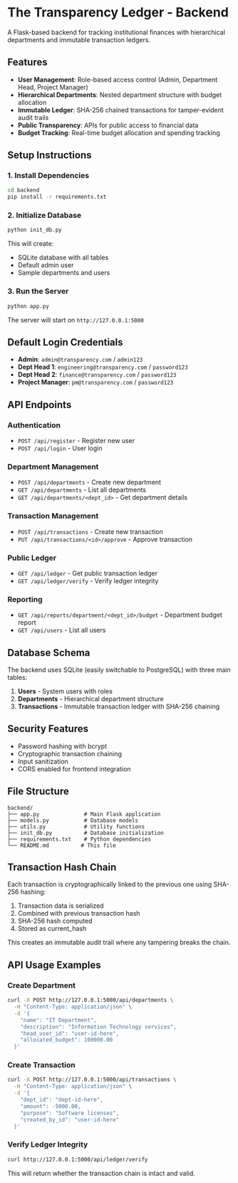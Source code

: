 # The Transparency Ledger - Backend

A Flask-based backend for tracking institutional finances with hierarchical departments and immutable transaction ledgers.

## Features

- **User Management**: Role-based access control (Admin, Department Head, Project Manager)
- **Hierarchical Departments**: Nested department structure with budget allocation
- **Immutable Ledger**: SHA-256 chained transactions for tamper-evident audit trails
- **Public Transparency**: APIs for public access to financial data
- **Budget Tracking**: Real-time budget allocation and spending tracking

## Setup Instructions

### 1. Install Dependencies

```bash
cd backend
pip install -r requirements.txt
```

### 2. Initialize Database

```bash
python init_db.py
```

This will create:
- SQLite database with all tables
- Default admin user
- Sample departments and users

### 3. Run the Server

```bash
python app.py
```

The server will start on `http://127.0.0.1:5000`

## Default Login Credentials

- **Admin**: `admin@transparency.com` / `admin123`
- **Dept Head 1**: `engineering@transparency.com` / `password123`
- **Dept Head 2**: `finance@transparency.com` / `password123`
- **Project Manager**: `pm@transparency.com` / `password123`

## API Endpoints

### Authentication
- `POST /api/register` - Register new user
- `POST /api/login` - User login

### Department Management
- `POST /api/departments` - Create new department
- `GET /api/departments` - List all departments
- `GET /api/departments/<dept_id>` - Get department details

### Transaction Management
- `POST /api/transactions` - Create new transaction
- `PUT /api/transactions/<id>/approve` - Approve transaction

### Public Ledger
- `GET /api/ledger` - Get public transaction ledger
- `GET /api/ledger/verify` - Verify ledger integrity

### Reporting
- `GET /api/reports/department/<dept_id>/budget` - Department budget report
- `GET /api/users` - List all users

## Database Schema

The backend uses SQLite (easily switchable to PostgreSQL) with three main tables:

1. **Users** - System users with roles
2. **Departments** - Hierarchical department structure
3. **Transactions** - Immutable transaction ledger with SHA-256 chaining

## Security Features

- Password hashing with bcrypt
- Cryptographic transaction chaining
- Input sanitization
- CORS enabled for frontend integration

## File Structure

```
backend/
├── app.py              # Main Flask application
├── models.py           # Database models
├── utils.py            # Utility functions
├── init_db.py          # Database initialization
├── requirements.txt    # Python dependencies
└── README.md          # This file
```

## Transaction Hash Chain

Each transaction is cryptographically linked to the previous one using SHA-256 hashing:

1. Transaction data is serialized
2. Combined with previous transaction hash
3. SHA-256 hash computed
4. Stored as current_hash

This creates an immutable audit trail where any tampering breaks the chain.

## API Usage Examples

### Create Department
```bash
curl -X POST http://127.0.0.1:5000/api/departments \
  -H "Content-Type: application/json" \
  -d '{
    "name": "IT Department",
    "description": "Information Technology services",
    "head_user_id": "user-id-here",
    "allocated_budget": 100000.00
  }'
```

### Create Transaction
```bash
curl -X POST http://127.0.0.1:5000/api/transactions \
  -H "Content-Type: application/json" \
  -d '{
    "dept_id": "dept-id-here",
    "amount": -5000.00,
    "purpose": "Software licenses",
    "created_by_id": "user-id-here"
  }'
```

### Verify Ledger Integrity
```bash
curl http://127.0.0.1:5000/api/ledger/verify
```

This will return whether the transaction chain is intact and valid.
